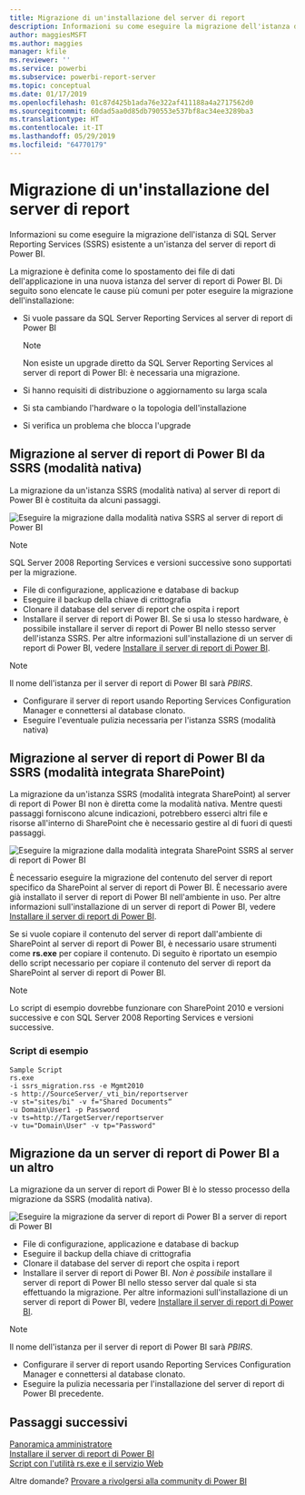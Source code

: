 ```yaml
---
title: Migrazione di un'installazione del server di report
description: Informazioni su come eseguire la migrazione dell'istanza di SQL Server Reporting Services esistente a un'istanza del server di report di Power BI.
author: maggiesMSFT
ms.author: maggies
manager: kfile
ms.reviewer: ''
ms.service: powerbi
ms.subservice: powerbi-report-server
ms.topic: conceptual
ms.date: 01/17/2019
ms.openlocfilehash: 01c87d425b1ada76e322af411188a4a2717562d0
ms.sourcegitcommit: 60dad5aa0d85db790553e537bf8ac34ee3289ba3
ms.translationtype: HT
ms.contentlocale: it-IT
ms.lasthandoff: 05/29/2019
ms.locfileid: "64770179"
---
```

# <a name="migrate-a-report-server-installation"></a>Migrazione di un'installazione del server di report

Informazioni su come eseguire la migrazione dell'istanza di SQL Server Reporting Services (SSRS) esistente a un'istanza del server di report di Power BI.

La migrazione è definita come lo spostamento dei file di dati dell'applicazione in una nuova istanza del server di report di Power BI. Di seguito sono elencate le cause più comuni per poter eseguire la migrazione dell'installazione:

* Si vuole passare da SQL Server Reporting Services al server di report di Power BI
  
  > [!NOTE]
  > Non esiste un upgrade diretto da SQL Server Reporting Services al server di report di Power BI: è necessaria una migrazione.

* Si hanno requisiti di distribuzione o aggiornamento su larga scala
* Si sta cambiando l'hardware o la topologia dell'installazione
* Si verifica un problema che blocca l'upgrade

## <a name="migrating-to-power-bi-report-server-from-ssrs-native-mode"></a>Migrazione al server di report di Power BI da SSRS (modalità nativa)

La migrazione da un'istanza SSRS (modalità nativa) al server di report di Power BI è costituita da alcuni passaggi.

![Eseguire la migrazione dalla modalità nativa SSRS al server di report di Power BI](media/migrate-report-server/migrate-from-ssrs-native.png "Eseguire la migrazione dalla modalità nativa SSRS al server di report di Power BI")

> [!NOTE]
> SQL Server 2008 Reporting Services e versioni successive sono supportati per la migrazione.

* File di configurazione, applicazione e database di backup
* Eseguire il backup della chiave di crittografia
* Clonare il database del server di report che ospita i report
* Installare il server di report di Power BI. Se si usa lo stesso hardware, è possibile installare il server di report di Power BI nello stesso server dell'istanza SSRS. Per altre informazioni sull'installazione di un server di report di Power BI, vedere [Installare il server di report di Power BI](install-report-server.md).

> [!NOTE]
> Il nome dell'istanza per il server di report di Power BI sarà *PBIRS*.

* Configurare il server di report usando Reporting Services Configuration Manager e connettersi al database clonato.
* Eseguire l'eventuale pulizia necessaria per l'istanza SSRS (modalità nativa)

## <a name="migration-to-power-bi-report-server-from-ssrs-sharepoint-integrated-mode"></a>Migrazione al server di report di Power BI da SSRS (modalità integrata SharePoint)

La migrazione da un'istanza SSRS (modalità integrata SharePoint) al server di report di Power BI non è diretta come la modalità nativa. Mentre questi passaggi forniscono alcune indicazioni, potrebbero esserci altri file e risorse all'interno di SharePoint che è necessario gestire al di fuori di questi passaggi.

![Eseguire la migrazione dalla modalità integrata SharePoint SSRS al server di report di Power BI](media/migrate-report-server/migrate-from-ssrs-sharepoint.png "Eseguire la migrazione dalla modalità integrata SharePoint SSRS al server di report di Power BI")

È necessario eseguire la migrazione del contenuto del server di report specifico da SharePoint al server di report di Power BI. È necessario avere già installato il server di report di Power BI nell'ambiente in uso. Per altre informazioni sull'installazione di un server di report di Power BI, vedere [Installare il server di report di Power BI](install-report-server.md).

Se si vuole copiare il contenuto del server di report dall'ambiente di SharePoint al server di report di Power BI, è necessario usare strumenti come **rs.exe** per copiare il contenuto. Di seguito è riportato un esempio dello script necessario per copiare il contenuto del server di report da SharePoint al server di report di Power BI.

> [!NOTE]
> Lo script di esempio dovrebbe funzionare con SharePoint 2010 e versioni successive e con SQL Server 2008 Reporting Services e versioni successive.

### <a name="sample-script"></a>Script di esempio

```
Sample Script
rs.exe
-i ssrs_migration.rss -e Mgmt2010
-s http://SourceServer/_vti_bin/reportserver
-v st="sites/bi" -v f="Shared Documents“
-u Domain\User1 -p Password
-v ts=http://TargetServer/reportserver
-v tu="Domain\User" -v tp="Password"
```

## <a name="migrating-from-one-power-bi-report-server-to-another"></a>Migrazione da un server di report di Power BI a un altro

La migrazione da un server di report di Power BI è lo stesso processo della migrazione da SSRS (modalità nativa).

![Eseguire la migrazione da server di report di Power BI a server di report di Power BI](media/migrate-report-server/migrate-from-pbirs.png "Eseguire la migrazione da server di report di Power BI a server di report di Power BI")

* File di configurazione, applicazione e database di backup
* Eseguire il backup della chiave di crittografia
* Clonare il database del server di report che ospita i report
* Installare il server di report di Power BI. *Non è possibile* installare il server di report di Power BI nello stesso server dal quale si sta effettuando la migrazione. Per altre informazioni sull'installazione di un server di report di Power BI, vedere [Installare il server di report di Power BI](install-report-server.md).

> [!NOTE]
> Il nome dell'istanza per il server di report di Power BI sarà *PBIRS*.

* Configurare il server di report usando Reporting Services Configuration Manager e connettersi al database clonato.
* Eseguire la pulizia necessaria per l'installazione del server di report di Power BI precedente.

## <a name="next-steps"></a>Passaggi successivi

[Panoramica amministratore](admin-handbook-overview.md)  
[Installare il server di report di Power BI](install-report-server.md)  
[Script con l'utilità rs.exe e il servizio Web](https://docs.microsoft.com/sql/reporting-services/tools/script-with-the-rs-exe-utility-and-the-web-service)

Altre domande? [Provare a rivolgersi alla community di Power BI](https://community.powerbi.com/)